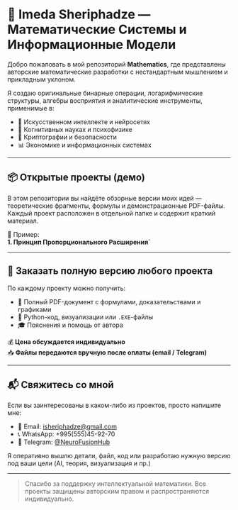 # 📐 Imeda Sheriphadze — Математические Системы и Информационные Модели

Добро пожаловать в мой репозиторий **Mathematics**, где представлены авторские математические разработки с нестандартным мышлением и прикладным уклоном.

Я создаю оригинальные бинарные операции, логарифмические структуры, алгебры восприятия и аналитические инструменты, применимые в:

- 🤖 Искусственном интеллекте и нейросетях
- 🧠 Когнитивных науках и психофизике
- 🔐 Криптографии и безопасности
- 📊 Экономике и информационных системах

---

## 📦 Открытые проекты (демо)

В этом репозитории вы найдёте обзорные версии моих идей — теоретические фрагменты, формулы и демонстрационные PDF-файлы.  
Каждый проект расположен в отдельной папке и содержит краткий материал.

📄 Пример:  
**1. Принцип Пропорционального Расширения`**

---

## 🧠 Заказать полную версию любого проекта

По каждому проекту можно получить:

- 📘 Полный PDF-документ с формулами, доказательствами и графиками
- 🧪 Python-код, визуализации или `.EXE`-файлы
- 🎓 Пояснения и помощь от автора

💰 **Цена обсуждается индивидуально**  
📥 **Файлы передаются вручную после оплаты (email / Telegram)**

---

## 📬 Свяжитесь со мной

Если вы заинтересованы в каком-либо из проектов, просто напишите мне:

- 📧 Email: isheriphadze@gmail.com  
- 📞 WhatsApp: +995(555)45-92-70  
- 📲 Telegram: [@NeuroFusionHub](https://t.me/NeuroFusionHub)

Я оперативно вышлю детали, файл, код или разработаю нужную версию под ваши цели (AI, теория, визуализация и пр.)

---

> Спасибо за поддержку интеллектуальной математики. Все проекты защищены авторским правом и распространяются индивидуально.
